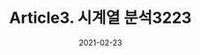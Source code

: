 ---
title:  "Article3. 시계열 분석3223"

categories:
  - 빅데이터 분석 기사
tags: 
  - Part3. 빅데이터 모델링
  - Chapter2. 분석기법 적용
  - Section2. 고급 분석기법
  - Article3. 시계열 분석

toc: true
toc_sticky: true
 
date: 2021-02-23
last_modified_at: 2021-02-25
---